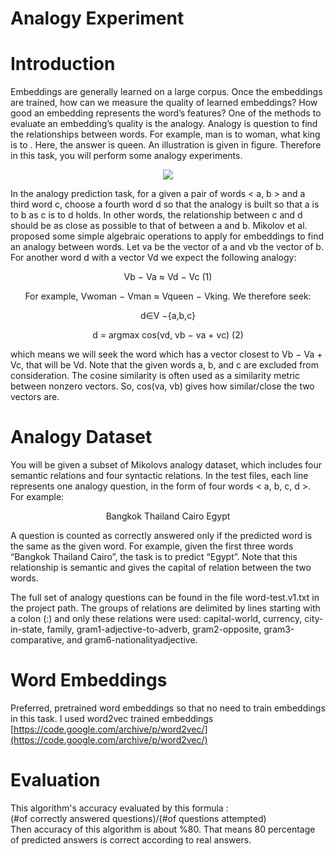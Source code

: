 # Analogy Experiment
# Introduction

Embeddings are generally learned on a large corpus. Once the embeddings are trained,
how can we measure the quality of learned embeddings? How good an embedding represents the word’s features? One of the methods to evaluate an embedding’s quality is the
analogy. Analogy is question to find the relationships between words. For example, man
is to woman, what king is to . Here, the answer is queen. An illustration is given
in figure. Therefore in this task, you will perform some analogy experiments.  
<p align="center"><img src="https://qph.fs.quoracdn.net/main-qimg-64cbe26e66e787403be0bc1d268462b4"></p>

In the analogy prediction task, for a given a pair of words < a, b > and a third word c,
choose a fourth word d so that the analogy is built so that a is to b as c is to d holds.
In other words, the relationship between c and d should be as close as possible to that
of between a and b.
Mikolov et al. proposed some simple algebraic operations to apply for embeddings
to find an analogy between words. Let va be the vector of a and vb the vector of b. For another word d with a vector Vd we expect the following analogy:  
<p align="center">Vb − Va ≈ Vd − Vc (1)  </p>  
<p align="center">For example, Vwoman − Vman ≈ Vqueen − Vking. We therefore seek:</p>      
<p align="center">d∈V −{a,b,c}  </p>
<p align="center">d = argmax cos(vd, vb − va + vc) (2)</p>

which means we will seek the word which has a vector closest to Vb − Va + Vc, that will
be Vd. Note that the given words a, b, and c are excluded from consideration. The cosine
similarity is often used as a similarity metric between nonzero vectors. So, cos(va, vb)
gives how similar/close the two vectors are.


# Analogy Dataset
You will be given a subset of Mikolovs analogy dataset, which includes four
semantic relations and four syntactic relations. In the test files, each line represents one
analogy question, in the form of four words < a, b, c, d >. For example:  
<p align="center">Bangkok Thailand Cairo Egypt  </p>
A question is counted as correctly answered only if the predicted word is the same as
the given word. For example, given the first three words “Bangkok Thailand Cairo”, the
task is to predict “Egypt”. Note that this relationship is semantic and gives the capital
of relation between the two words.

The full set of analogy questions can be found in the file word-test.v1.txt in the project path. The groups of relations are delimited by lines starting with a colon (:)
and only these relations were used: capital-world, currency, city-in-state, family,
gram1-adjective-to-adverb, gram2-opposite, gram3-comparative, and gram6-nationalityadjective.

# Word Embeddings
Preferred, pretrained word embeddings so that no need to train embeddings in this task. I used word2vec trained embeddings [https://code.google.com/archive/p/word2vec/](https://code.google.com/archive/p/word2vec/)

# Evaluation 
This algorithm's accuracy evaluated by this formula :  
(#of correctly answered questions)/(#of questions attempted)  
Then accuracy of this algorithm is about %80. That means 80 percentage of predicted answers is correct according to real answers.
